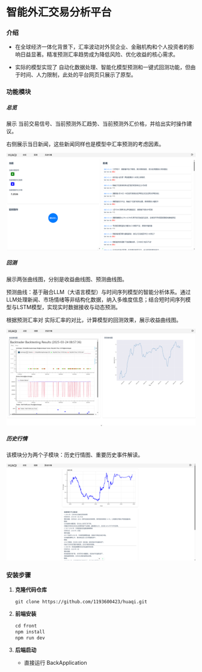# 智能外汇交易分析平台



### 介绍

- 在全球经济一体化背景下，汇率波动对外贸企业、金融机构和个人投资者的影响日益显著。精准预测汇率趋势成为降低风险、优化收益的核心需求。

- 实际的模型实现了 自动化数据处理、智能化模型预测和一键式回测功能，但由于时间、人力限制，此处的平台网页只展示了原型。



### 功能模块

##### 总览

展示 当前交易信号、当前预测外汇趋势、当前预测外汇价格，并给出实时操作建议。

右侧展示当日新闻，这些新闻同样也是模型中汇率预测的考虑因素。

![image-20250324091027230](README.assets/image-20250324091027230.png)



##### 回测

展示两张曲线图，分别是收益曲线图、预测曲线图。

预测曲线：基于融合LLM（大语言模型）与时间序列模型的智能分析体系。通过LLM处理新闻、市场情绪等非结构化数据，纳入多维度信息；结合短时间序列模型与LSTM模型，实现实时数据接收与动态预测。

根据预测汇率对 实际汇率的对比，计算模型的回测效果，展示收益曲线图。

![image-20250324091103270](README.assets/image-20250324091103270.png)



##### 历史行情

该模块分为两个子模块：历史行情图、重要历史事件解读。

![image-20250323233135317](README.assets/image-20250323233135317.png)



### 安装步骤

1. **克隆代码仓库**

   ```shell
   git clone https://github.com/1193600423/huaqi.git
   ```

2. **前端安装**

   ```shell
   cd front
   npm install
   npm run dev 
   ```

3. **后端启动**

   - 直接运行 BackApplication



